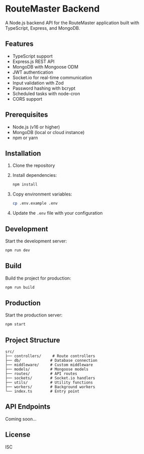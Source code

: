 # RouteMaster Backend

A Node.js backend API for the RouteMaster application built with TypeScript, Express, and MongoDB.

## Features

- TypeScript support
- Express.js REST API
- MongoDB with Mongoose ODM
- JWT authentication
- Socket.io for real-time communication
- Input validation with Zod
- Password hashing with bcrypt
- Scheduled tasks with node-cron
- CORS support

## Prerequisites

- Node.js (v16 or higher)
- MongoDB (local or cloud instance)
- npm or yarn

## Installation

1. Clone the repository
2. Install dependencies:
   ```bash
   npm install
   ```

3. Copy environment variables:
   ```bash
   cp .env.example .env
   ```

4. Update the `.env` file with your configuration

## Development

Start the development server:
```bash
npm run dev
```

## Build

Build the project for production:
```bash
npm run build
```

## Production

Start the production server:
```bash
npm start
```

## Project Structure

```
src/
├── controllers/     # Route controllers
├── db/             # Database connection
├── middleware/     # Custom middleware
├── models/         # Mongoose models
├── routes/         # API routes
├── sockets/        # Socket.io handlers
├── utils/          # Utility functions
├── workers/        # Background workers
└── index.ts        # Entry point
```

## API Endpoints

Coming soon...

## License

ISC


